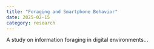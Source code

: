 ```yaml
---
title: "Foraging and Smartphone Behavior"
date: 2025-02-15
category: research
---
```

A study on information foraging in digital environments...
